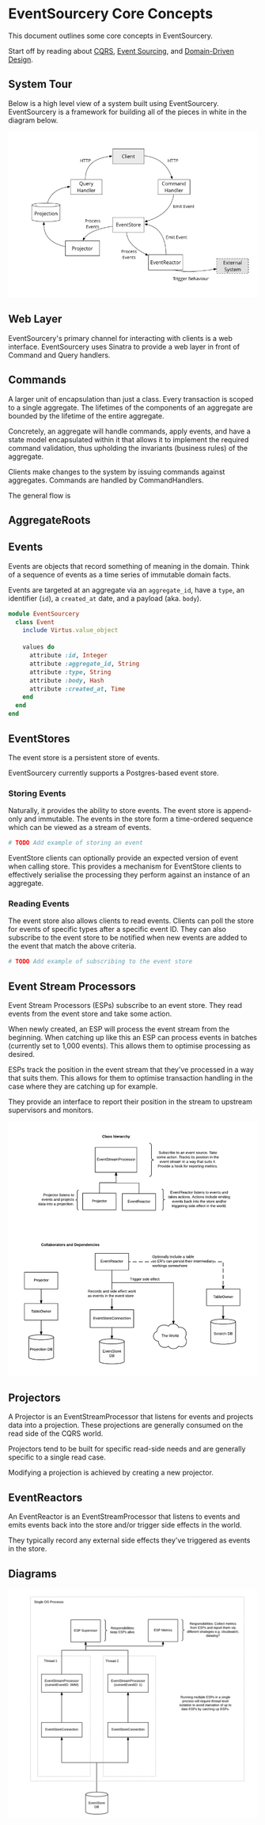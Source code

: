 # EventSourcery Core Concepts

This document outlines some core concepts in EventSourcery.

Start off by reading about [CQRS](http://martinfowler.com/bliki/CQRS.html), [Event Sourcing](http://www.martinfowler.com/eaaDev/EventSourcing.html), and [Domain-Driven Design](https://en.wikipedia.org/wiki/Domain-driven_design).

## System Tour

Below is a high level view of a system built using EventSourcery. EventSourcery is a framework for building all of the pieces in white in the diagram below.

![System Map](./images/system-map.png)

## Web Layer

EventSourcery's primary channel for interacting with clients is a web interface. EventSourcery uses Sinatra to provide a web layer in front of Command and Query handlers.

## Commands

A larger unit of encapsulation than just a class. Every transaction is scoped to a single aggregate. The lifetimes of the components of an aggregate are bounded by the lifetime of the entire aggregate.

Concretely, an aggregate will handle commands, apply events, and have a state model encapsulated within it that allows it to implement the required command validation, thus upholding the invariants (business rules) of the aggregate.

Clients make changes to the system by issuing commands against aggregates. Commands are handled by CommandHandlers.

The general flow is 

## AggregateRoots


## Events

Events are objects that record something of meaning in the domain. Think of a sequence of events as a time series of immutable domain facts.

Events are targeted at an aggregate via an `aggregate_id`, have a `type`, an identifier (`id`), a `created_at` date, and a payload (aka. `body`).

```ruby
module EventSourcery
  class Event
    include Virtus.value_object

    values do
      attribute :id, Integer
      attribute :aggregate_id, String
      attribute :type, String
      attribute :body, Hash
      attribute :created_at, Time
    end
  end
end
```

## EventStores

The event store is a persistent store of events.

EventSourcery currently supports a Postgres-based event store.

### Storing Events

Naturally, it provides the ability to store events. The event store is append-only and immutable. The events in the store form a time-ordered sequence which can be viewed as a stream of events.

```ruby
# TODO Add example of storing an event
```

EventStore clients can optionally provide an expected version of event when calling store. This provides a mechanism for EventStore clients to effectively serialise the processing they perform against an instance of an aggregate.

### Reading Events

The event store also allows clients to read events. Clients can poll the store for events of specific types after a specific event ID. They can also subscribe to the event store to be notified when new events are added to the event that match the above criteria.

```ruby
# TODO Add example of subscribing to the event store
```

## Event Stream Processors

Event Stream Processors (ESPs) subscribe to an event store. They read events from the event store and take some action.

When newly created, an ESP will process the event stream from the beginning. When catching up like this an ESP can process events in batches (currently set to 1,000 events). This allows them to optimise processing as desired.

ESPs track the position in the event stream that they've processed in a way that suits them. This allows for them to optimise transaction handling in the case where they are catching up for example.

They provide an interface to report their position in the stream to upstream supervisors and monitors.

![Concepts](./images/concepts.png)

## Projectors

A Projector is an EventStreamProcessor that listens for events and projects data into a projection. These projections are generally consumed on the read side of the CQRS world.

Projectors tend to be built for specific read-side needs and are generally specific to a single read case.

Modifying a projection is achieved by creating a new projector.

## EventReactors

An EventReactor is an EventStreamProcessor that listens to events and emits events back into the store and/or trigger side effects in the world.

They typically record any external side effects they've triggered as events in the store.

## Diagrams

![Execution](./images/process-view.png)


